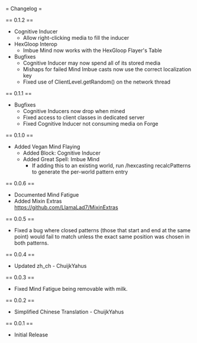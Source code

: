 = Changelog =

== 0.1.2 ==

* Cognitive Inducer
  * Allow right-clicking media to fill the inducer
* HexGloop Interop
  * Imbue Mind now works with the HexGloop Flayer's Table
* Bugfixes
  * Cognitive Inducer may now spend all of its stored media
  * Mishaps for failed Mind Imbue casts now use the correct localization key
  * Fixed use of ClientLevel.getRandom() on the network thread

== 0.1.1 ==

* Bugfixes
  * Cognitive Inducers now drop when mined
  * Fixed access to client classes in dedicated server
  * Fixed Cognitive Inducer not consuming media on Forge

== 0.1.0 ==

* Added Vegan Mind Flaying
  * Added Block: Cognitive Inducer
  * Added Great Spell: Imbue Mind
    * If adding this to an existing world, run /hexcasting recalcPatterns to generate the per-world pattern entry

== 0.0.6 ==

* Documented Mind Fatigue
* Added Mixin Extras  
  https://github.com/LlamaLad7/MixinExtras

== 0.0.5 ==

* Fixed a bug where closed patterns (those that start and end at the same point) would fail to match unless the exact
  same position was chosen in both patterns.

== 0.0.4 ==

* Updated zh_ch - ChuijkYahus

== 0.0.3 ==

* Fixed Mind Fatigue being removable with milk.

== 0.0.2 ==

* Simplified Chinese Translation - ChuijkYahus

== 0.0.1 ==

* Initial Release
